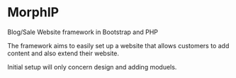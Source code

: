 # MorphIP
Blog/Sale Website framework in Bootstrap and PHP

The framework aims to easily set up a website that allows customers to add content and also extend their website.

Initial setup will only concern design and adding moduels.
